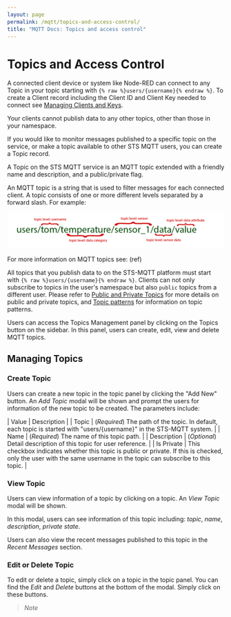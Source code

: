 ```yaml
---
layout: page
permalink: /mqtt/topics-and-access-control/
title: "MQTT Docs: Topics and access control"
---
```


# Topics and Access Control

A connected client device or system like Node-RED can connect to any Topic in your topic starting with `{% raw %}users/{username}{% endraw %}`.  To create a Client record including the Client ID and Client Key needed to connect see [Managing Clients and Keys](/mqtt/managing-clients-and-keys/).

Your clients cannot publish data to any other topics, other than those in your namespace.

If you would like to monitor messages published to a specific topic on the service, or make a topic available to other STS MQTT users, you can create a Topic record.

A Topic on the STS MQTT service is an MQTT topic extended with a friendly name and description, and a public/private flag.


An MQTT topic is a string that is used to filter messages for each connected client.  A topic consists of one or more different levels separated by a forward slash.  For example:

![MQTT topics](/assets/images/mqtt_client_topics.png)

For more information on MQTT topics see: (ref)

All topics that you publish data to on the STS-MQTT platform must start with <code>{% raw %}users/{username}{% endraw %}</code>. Clients can not only subscribe to topics in the user's namespace but also `public` topics from a different user.  Please refer to [Public and Private Topics](/mqtt/public-private-topics/) for more details on public and private topics, and [Topic patterns](/mqtt/topic-patterns/) for information on topic patterns. 

Users can access the Topics Management panel by clicking on the Topics button on the sidebar. In this panel, users can create, edit, view and delete MQTT topics.

## Managing Topics

### Create Topic

Users can create a new topic in the topic panel by clicking the "Add New" button. An *Add Topic* modal will be shown and prompt the users for information of the new topic to be created. The parameters include:

| Value | Description |
| Topic | (_Required_) The path of the topic. In default, each topic is started with "users/{username}" in the STS-MQTT system. |
| Name | (_Required_) The name of this topic path. |
| Description | (_Optional_) Detail description of this topic for user reference. |
| Is Private | This checkbox indicates whether this topic is public or private. If this is checked, only the user with the same username in the topic can subscribe to this topic. |

### View Topic

Users can view information of a topic by clicking on a topic. An *View Topic* modal will be shown.

In this modal, users can see information of this topic including: _topic_, _name_, _description_, _private state_.

Users can also view the recent messages published to this topic in the _Recent Messages_ section.

### Edit or Delete Topic

To edit or delete a topic, simply click on a topic in the topic panel. You can find the *Edit* and *Delete* buttons at the bottom of the modal. Simply click on these buttons.

>*Note* 
